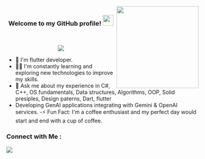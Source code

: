 <img width="215" align="right" src="https://c.tenor.com/_DOBjnGspYAAAAAM/code-coding.gif">

<h3 align="center">
  Welcome to my GitHub profile!
  <img src="https://media.giphy.com/media/hvRJCLFzcasrR4ia7z/giphy.gif" width="28">
</h3><br>

<!-- Typing SVG by DenverCoder1 - https://github.com/DenverCoder1/readme-typing-svg -->
<p align="center">
  <a href="https://github.com/DenverCoder1/readme-typing-svg"><img src="https://readme-typing-svg.herokuapp.com/?lines=Flutter%20%20%20developer;Always%20learning%20new%20things&font=Fira%20Code&center=true&width=440&height=45&color=f75c7e&vCenter=true&size=22"></a>
</p> 

- 🏢 I'm flutter developer.
- 👨‍💻 I'm constantly learning and exploring new technologies to improve my skills.
- 💬 Ask me about my experience in C#, C++, OS fundamentals, Data structures, Algorithms, OOP, Solid presiples, Design paterns, Dart, flutter 
- Developing GenAI applications integrating with Gemini & OpenAI services.
 -⚡ Fun Fact: I'm a coffee enthusiast and my perfect day would start and end with a cup of coffee.

### Connect with Me :

<a href="https://www.linkedin.com/in/mahmoud-ashraf-16622b229?utm_source=share&utm_campaign=share_via&utm_content=profile&utm_medium=android_app" target="_blank"><img src="https://img.shields.io/badge/-Mahmoud%20Ashraf-0077B5?style=for-the-badge&logo=Linkedin&logoColor=white"/> </a>



